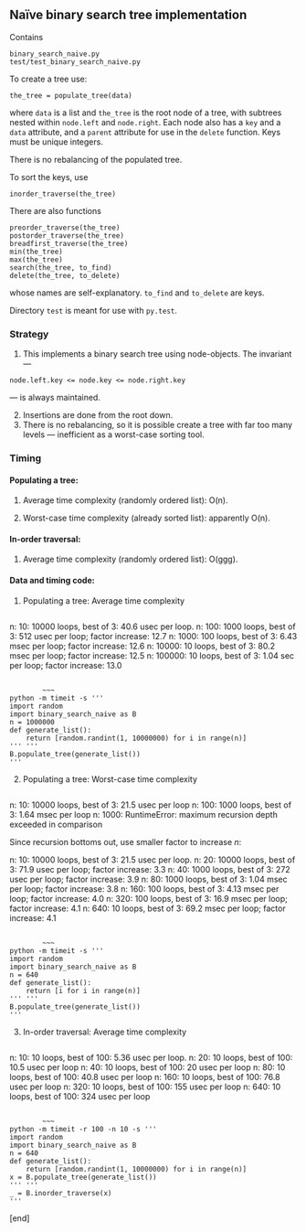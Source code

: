 ## Naïve binary search tree implementation

Contains
  
    binary_search_naive.py
    test/test_binary_search_naive.py

To create a tree use:

    the_tree = populate_tree(data)

where `data` is a list and `the_tree` is the root node of a tree, with subtrees nested within `node.left` and `node.right`. Each node also has a `key` and a `data` attribute, and a `parent` attribute for use in the `delete` function. Keys must be unique integers.

There is no rebalancing of the populated tree.

To sort the keys, use

    inorder_traverse(the_tree)

There are also functions

    preorder_traverse(the_tree)
    postorder_traverse(the_tree)
    breadfirst_traverse(the_tree)
    min(the_tree)
    max(the_tree)
    search(the_tree, to_find)
    delete(the_tree, to_delete)

whose names are self-explanatory. `to_find` and `to_delete` are keys.


Directory `test` is meant for use with `py.test`. 

### Strategy

  1. This implements a binary search tree using node-objects. The invariant —

    node.left.key <= node.key <= node.right.key

— is always maintained.

  2. Insertions are done from the root down.
  2. There is no rebalancing, so it is possible create a tree with far too many levels — inefficient as a worst-case sorting tool.

### Timing

#### Populating a tree: 

  1. Average time complexity (randomly ordered list): O(n). 

  1. Worst-case time complexity (already sorted list): apparently O(n). 

#### In-order traversal: 

  1. Average time complexity (randomly ordered list): O(ggg). 

#### Data and timing code:

  1. Populating a tree: Average time complexity
        ~~~
n: 10:  10000 loops, best of 3: 40.6 usec per loop.
n: 100:  1000 loops, best of 3: 512 usec per loop;  factor increase: 12.7
n: 1000:  100 loops, best of 3: 6.43 msec per loop; factor increase: 12.6
n: 10000:  10 loops, best of 3: 80.2 msec per loop; factor increase: 12.5
n: 100000: 10 loops, best of 3: 1.04 sec per loop;  factor increase: 13.0
~~~

        ~~~
python -m timeit -s '''
import random
import binary_search_naive as B
n = 1000000
def generate_list():
    return [random.randint(1, 10000000) for i in range(n)]
''' '''
B.populate_tree(generate_list())
'''
~~~

  2. Populating a tree: Worst-case time complexity

        ~~~
n: 10:  10000 loops, best of 3: 21.5 usec per loop
n: 100:  1000 loops, best of 3: 1.64 msec per loop
n: 1000:  RuntimeError: maximum recursion depth exceeded in comparison

Since recursion bottoms out, use smaller factor to increase _n_:

n: 10:  10000 loops, best of 3: 21.5 usec per loop.
n: 20:  10000 loops, best of 3: 71.9 usec per loop;  factor increase: 3.3
n: 40:  1000 loops, best of 3: 272 usec per loop;  factor increase: 3.9
n: 80:  1000 loops, best of 3: 1.04 msec per loop;  factor increase: 3.8
n: 160: 100 loops, best of 3: 4.13 msec per loop;  factor increase: 4.0
n: 320: 100 loops, best of 3: 16.9 msec per loop;  factor increase: 4.1
n: 640: 10 loops, best of 3: 69.2 msec per loop;  factor increase: 4.1
~~~

        ~~~
python -m timeit -s '''
import random
import binary_search_naive as B
n = 640
def generate_list():
    return [i for i in range(n)]
''' '''
B.populate_tree(generate_list())
'''
~~~


  3. In-order traversal: Average time complexity
        ~~~
n: 10:  10 loops, best of 100: 5.36 usec per loop.
n: 20:  10 loops, best of 100: 10.5 usec per loop
n: 40:  10 loops, best of 100: 20 usec per loop
n: 80:  10 loops, best of 100: 40.8 usec per loop
n: 160: 10 loops, best of 100: 76.8 usec per loop
n: 320: 10 loops, best of 100: 155 usec per loop
n: 640: 10 loops, best of 100: 324 usec per loop

~~~

        ~~~
python -m timeit -r 100 -n 10 -s '''
import random
import binary_search_naive as B
n = 640
def generate_list():
    return [random.randint(1, 10000000) for i in range(n)]
x = B.populate_tree(generate_list())
''' '''
_ = B.inorder_traverse(x)
'''
~~~

[end]
